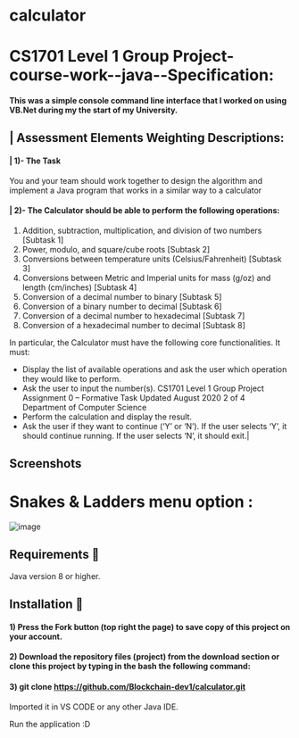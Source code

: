 # calculator

# CS1701 Level 1 Group Project-course-work--java--Specification:

#### This was a simple console command line interface that I worked on using VB.Net during my the start of my University.


## | Assessment Elements	Weighting	Descriptions:                                                                                                                                                                                                                                                                                                                       
#### | 1)- The Task
You and your team should work together to design the algorithm and implement a Java program that works in
a similar way to a calculator                                             

#### | 2)- The Calculator should be able to perform the following operations:
1. Addition, subtraction, multiplication, and division of two numbers [Subtask 1]
2. Power, modulo, and square/cube roots [Subtask 2]
3. Conversions between temperature units (Celsius/Fahrenheit) [Subtask 3]
4. Conversions between Metric and Imperial units for mass (g/oz) and length (cm/inches) [Subtask 4]
5. Conversion of a decimal number to binary [Subtask 5]
6. Conversion of a binary number to decimal [Subtask 6]
7. Conversion of a decimal number to hexadecimal [Subtask 7]
8. Conversion of a hexadecimal number to decimal [Subtask 8] 

In particular, the Calculator must have the following core functionalities. It must:
- Display the list of available operations and ask the user which operation they would like to perform.
- Ask the user to input the number(s).
CS1701 Level 1 Group Project
Assignment 0 – Formative Task
Updated August 2020 2 of 4
Department of Computer Science
- Perform the calculation and display the result.
- Ask the user if they want to continue (‘Y’ or ‘N’). If the user selects ‘Y’, it should continue running. If
the user selects ‘N’, it should exit.|


## Screenshots
# Snakes & Ladders menu option :
![image](https://user-images.githubusercontent.com/73062879/145286091-5ebce391-e2a8-471c-8800-f38b53dee8b1.png)




## Requirements 🔧
Java version 8 or higher.
## Installation 🔌
#### 1) Press the Fork button (top right the page) to save copy of this project on your account.

#### 2) Download the repository files (project) from the download section or clone this project by typing in the bash the following command:

#### 3) git clone https://github.com/Blockchain-dev1/calculator.git
Imported it in VS CODE or any other Java IDE.

Run the application :D
